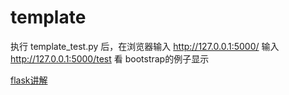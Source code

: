 # template
执行 template_test.py 后，在浏览器输入 http://127.0.0.1:5000/
输入 http://127.0.0.1:5000/test 看 bootstrap的例子显示

[flask讲解](https://meihuakaile.github.io/2018/05/24/flask%E7%BB%83%E4%B9%A0/)
